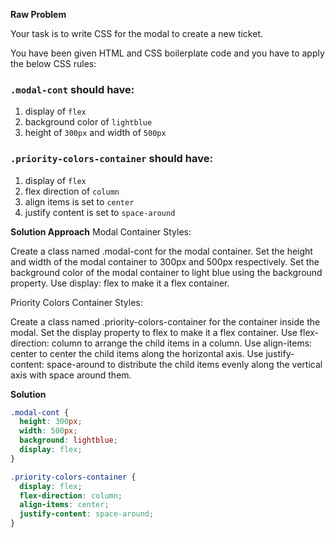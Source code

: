 **Raw Problem**

Your task is to write CSS for the modal to create a new ticket.

You have been given HTML and CSS boilerplate code and you have to apply the below CSS rules:

### `.modal-cont` should have:

1. display of `flex`
2. background color of `lightblue`
3. height of `300px` and width of `500px`

### `.priority-colors-container` should have:

1. display of `flex`
2. flex direction of `column`
3. align items is set to `center`
4. justify content is set to `space-around`

**Solution Approach**
Modal Container Styles:

Create a class named .modal-cont for the modal container.
Set the height and width of the modal container to 300px and 500px respectively.
Set the background color of the modal container to light blue using the background property.
Use display: flex to make it a flex container.

Priority Colors Container Styles:

Create a class named .priority-colors-container for the container inside the modal.
Set the display property to flex to make it a flex container.
Use flex-direction: column to arrange the child items in a column.
Use align-items: center to center the child items along the horizontal axis.
Use justify-content: space-around to distribute the child items evenly along the vertical axis with space around them.

**Solution**

```css
.modal-cont {
  height: 300px;
  width: 500px;
  background: lightblue;
  display: flex;
}

.priority-colors-container {
  display: flex;
  flex-direction: column;
  align-items: center;
  justify-content: space-around;
}
```
